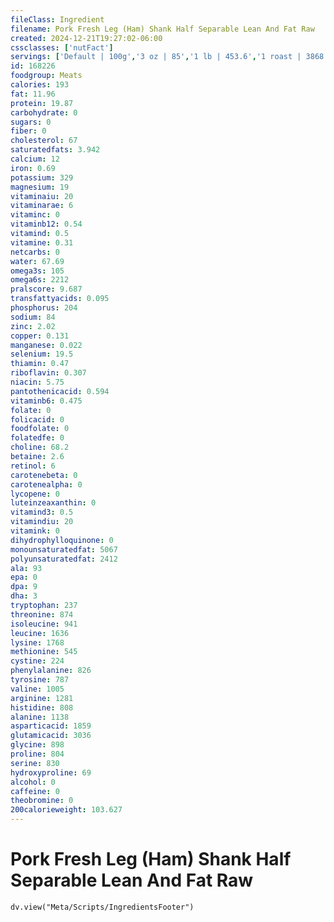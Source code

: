 ```yaml
---
fileClass: Ingredient
filename: Pork Fresh Leg (Ham) Shank Half Separable Lean And Fat Raw
created: 2024-12-21T19:27:02-06:00
cssclasses: ['nutFact']
servings: ['Default | 100g','3 oz | 85','1 lb | 453.6','1 roast | 3868']
id: 168226
foodgroup: Meats
calories: 193
fat: 11.96
protein: 19.87
carbohydrate: 0
sugars: 0
fiber: 0
cholesterol: 67
saturatedfats: 3.942
calcium: 12
iron: 0.69
potassium: 329
magnesium: 19
vitaminaiu: 20
vitaminarae: 6
vitaminc: 0
vitaminb12: 0.54
vitamind: 0.5
vitamine: 0.31
netcarbs: 0
water: 67.69
omega3s: 105
omega6s: 2212
pralscore: 9.687
transfattyacids: 0.095
phosphorus: 204
sodium: 84
zinc: 2.02
copper: 0.131
manganese: 0.022
selenium: 19.5
thiamin: 0.47
riboflavin: 0.307
niacin: 5.75
pantothenicacid: 0.594
vitaminb6: 0.475
folate: 0
folicacid: 0
foodfolate: 0
folatedfe: 0
choline: 68.2
betaine: 2.6
retinol: 6
carotenebeta: 0
carotenealpha: 0
lycopene: 0
luteinzeaxanthin: 0
vitamind3: 0.5
vitamindiu: 20
vitamink: 0
dihydrophylloquinone: 0
monounsaturatedfat: 5067
polyunsaturatedfat: 2412
ala: 93
epa: 0
dpa: 9
dha: 3
tryptophan: 237
threonine: 874
isoleucine: 941
leucine: 1636
lysine: 1768
methionine: 545
cystine: 224
phenylalanine: 826
tyrosine: 787
valine: 1005
arginine: 1281
histidine: 808
alanine: 1138
asparticacid: 1859
glutamicacid: 3036
glycine: 898
proline: 804
serine: 830
hydroxyproline: 69
alcohol: 0
caffeine: 0
theobromine: 0
200calorieweight: 103.627
---
```


# Pork Fresh Leg (Ham) Shank Half Separable Lean And Fat Raw

```dataviewjs
dv.view("Meta/Scripts/IngredientsFooter")
```